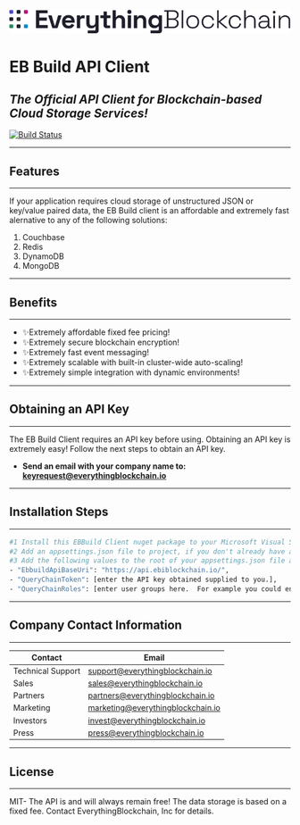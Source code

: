 ﻿ [![N|Solid](https://github.com/832energytech/images/blob/main/logo.svg)](https://everythingblockchain.io)
# EB Build API Client
## _The Official API Client for Blockchain-based Cloud Storage Services!_

[![Build Status](https://travis-ci.org/joemccann/dillinger.svg?branch=master)](https://travis-ci.org/joemccann/dillinger)

___
## Features
___
If your application requires cloud storage of unstructured JSON or key/value paired data, the EB Build client is an affordable and extremely fast alernative to any of the following solutions:
1. Couchbase
2. Redis
3. DynamoDB
4. MongoDB

___
## Benefits
___
- ✨Extremely affordable fixed fee pricing!
- ✨Extremely secure blockchain encryption!
- ✨Extremely fast event messaging!
- ✨Extremely scalable with built-in cluster-wide auto-scaling!
- ✨Extremely simple integration with dynamic environments!


___
## Obtaining an API Key
___
The EB Build Client requires an API key before using.  Obtaining an API key is extremely easy! 
Follow the next steps to obtain an API key.
- **Send an email with your company name to:  keyrequest@everythingblockchain.io**

___
## Installation Steps
___
```sh
#1 Install this EBBuild Client nuget package to your Microsoft Visual Studio project.
#2 Add an appsettings.json file to project, if you don't already have an appsettings.json file added.
#3 Add the following values to the root of your appsettings.json file added to your project:
- "EbbuildApiBaseUri": "https://api.ebiblockchain.io/",
- "QueryChainToken": [enter the API key obtained supplied to you.],
- "QueryChainRoles": [enter user groups here.  For example you could enter: "Testers"],
```
___
## Company Contact Information
___
| Contact | Email |
| ------ | ------ |
| Technical Support | support@everythingblockchain.io |
| Sales | sales@everythingblockchain.io |
| Partners | partners@everythingblockchain.io |
| Marketing | marketing@everythingblockchain.io |
| Investors | invest@everythingblockchain.io |
| Press | press@everythingblockchain.io |

___
## License
___
MIT- The API is and will always remain free!  The data storage is based on a fixed fee.  Contact EverythingBlockchain, Inc for details.



